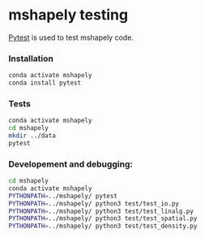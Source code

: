 # mshapely testing
[Pytest](https://docs.pytest.org/en/latest/) is used to test mshapely code.

### Installation
```bash
conda activate mshapely
conda install pytest
```
### Tests
```bash
conda activate mshapely
cd mshapely
mkdir ../data
pytest
```
### Developement and debugging:
```bash
cd mshapely
conda activate mshapely
PYTHONPATH=../mshapely/ pytest
PYTHONPATH=../mshapely/ python3 test/test_io.py
PYTHONPATH=../mshapely/ python3 test/test_linalg.py
PYTHONPATH=../mshapely/ python3 test/test_spatial.py
PYTHONPATH=../mshapely/ python3 test/test_density.py
```


